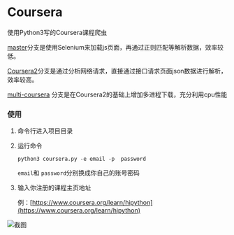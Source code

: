 # Coursera
使用Python3写的Coursera课程爬虫

[master](https://github.com/lichenming0516/Coursera/tree/master)分支是使用Selenium来加载js页面，再通过正则匹配等解析数据，效率较低。

[Coursera2](https://github.com/lichenming0516/Coursera/tree/Coursera2)分支是通过分析网络请求，直接通过接口请求页面json数据进行解析，效率较高。


[multi-coursera](https://github.com/lichenming0516/Coursera/tree/multi-coursera) 分支是在Coursera2的基础上增加多进程下载，充分利用cpu性能


### 使用

1. 命令行进入项目目录
2. 运行命令
	
	```
	python3 coursera.py -e email -p  password
	```

	`email`和 `password`分别换成你自己的账号密码

3. 输入你注册的课程主页地址
	
	例：[https://www.coursera.org/learn/hipython](https://www.coursera.org/learn/hipython)
	

![截图](https://raw.githubusercontent.com/lichenming0516/Coursera/master/jietu.png)